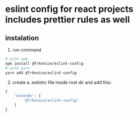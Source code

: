 # eslint config for react projects includes prettier rules as well

## instalation

1. run command

```sh
# with npm
npm install @frknnice/eslint-config
# with yarn
yarn add @frknnice/eslint-config
```

2. create a .eslintrc file inside root dir and add this:

```js
{
    'extends': [
        '@frknnice/eslint-config'
    ]
}
```
